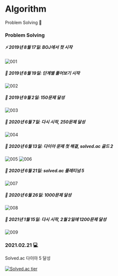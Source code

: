 # Algorithm
 Problem Solving :sunflower: <br>

### Problem Solving
##### :zap: 2019년 8월 17일: BOJ에서 첫 시작
![001](https://user-images.githubusercontent.com/79067549/108618447-adb67e00-7461-11eb-929c-1ce01391156f.PNG)
##### :memo: 2019년 8월 19일: 단계별 풀어보기 시작
![002](https://user-images.githubusercontent.com/79067549/108618662-3a157080-7463-11eb-822e-70bc585f5d35.png)
##### :memo: 2019년 9월 2일: 150문제 달성
![003](https://user-images.githubusercontent.com/79067549/108618663-3aae0700-7463-11eb-8809-bf017588e9e7.jpg)
##### :memo: 2020년 6월 7일: 다시 시작, 250문제 달성
![004](https://user-images.githubusercontent.com/79067549/108618793-506ffc00-7464-11eb-90d5-481af12fc6b0.png)
##### :memo: 2020년 6월 13일: 다이아 문제 첫 해결, solved.ac 골드 2
![005](https://user-images.githubusercontent.com/79067549/108618831-97f68800-7464-11eb-836d-860e81624119.PNG)
![006](https://user-images.githubusercontent.com/79067549/108618832-9927b500-7464-11eb-9bde-7658025a03e9.png)
##### :memo: 2020년 6월 21일: solved.ac 플레티넘 5
![007](https://user-images.githubusercontent.com/79067549/108618880-e6a42200-7464-11eb-9e21-277772f9af31.png)
##### :memo: 2020년 6월 26일: 1000문제 달성
![008](https://user-images.githubusercontent.com/79067549/108618915-1f43fb80-7465-11eb-846f-8fdecd671346.png)
##### :memo: 2021년 1월 15일: 다시 시작, 2월 2일에 1200문제 달성
![009](https://user-images.githubusercontent.com/79067549/108619094-f2441880-7465-11eb-8102-f1c8920f7217.png)

### 2021.02.21 💻

Solved.ac 다이아 5 달성 <br> <br>
[![Solved.ac tier](http://mazassumnida.wtf/api/v2/generate_badge?boj=seuha516)](https://solved.ac/seuha516)

